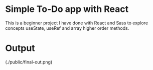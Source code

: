 # Simple To-Do app with React

This is a beginner project I have done with React and Sass to explore concepts useState, useRef and array higher order methods.

# Output

(./public/final-out.png)
